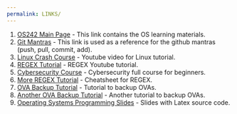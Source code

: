 ```yaml
---
permalink: LINKS/
---
```

1. [OS242 Main Page](https://os.vlsm.org/) - This link contains the OS learning materials.
2. [Git Mantras](https://doit.vlsm.org/047.html) - This link is used as a reference for the github mantras (push, pull, commit, add).
3. [Linux Crash Course](https://youtu.be/wBp0Rb-ZJak) - Youtube video for Linux tutorial.
4. [REGEX Tutorial](https://youtu.be/bgBWp9EIlMM) - REGEX Youtube tutorial. 
5. [Cybersecurity Course](https://youtu.be/U_P23SqJaDc) - Cybersecurity full course for beginners.
6. [More REGEX Tutorial](https://regextutorial.org/) - Cheatsheet for REGEX.
7. [OVA Backup Tutorial](https://itsfoss.com/virtualbox-backup-clone/) - Tutorial to backup OVAs.
8. [Another OVA Backup Tutorial](https://docs.oracle.com/cd/E50245_01/E50251/html/vmadm-vm-backup.html) - Another tutorial to backup OVAs.
9. [Operating Systems Programming Slides](https://docos.vlsm.org/) - Slides with Latex source code.
